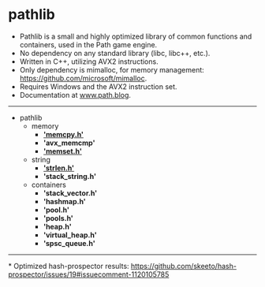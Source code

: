 # pathlib

* Pathlib is a small and highly optimized library of common functions and containers, used in the Path game engine.
* No dependency on any standard library (libc, libc++, etc.).
* Written in C++, utilizing AVX2 instructions.
* Only dependency is mimalloc, for memory management: https://github.com/microsoft/mimalloc.
* Requires Windows and the AVX2 instruction set.
* Documentation at www.path.blog.

---------------------------

- pathlib
  - memory
    - <b>['memcpy.h'](https://path.blog/docs/memcpy.html)</b>
    - <b>'avx_memcmp'</b>
    - <b>['memset.h'](https://path.blog/docs/memset.html)</b>
  - string
    - <b>['strlen.h'](https://path.blog/docs/strlen.html)</b>
    - <b>'stack_string.h'</b>
  - containers
    - <b>'stack_vector.h'</b>
    - <b>'hashmap.h'</b>
    - <b>'pool.h'</b>
    - <b>'pools.h'</b>
    - <b>'heap.h'</b>
    - <b>'virtual_heap.h'</b>
    - <b>'spsc_queue.h'</b>

---------------------------

\* Optimized hash-prospector results: https://github.com/skeeto/hash-prospector/issues/19#issuecomment-1120105785
